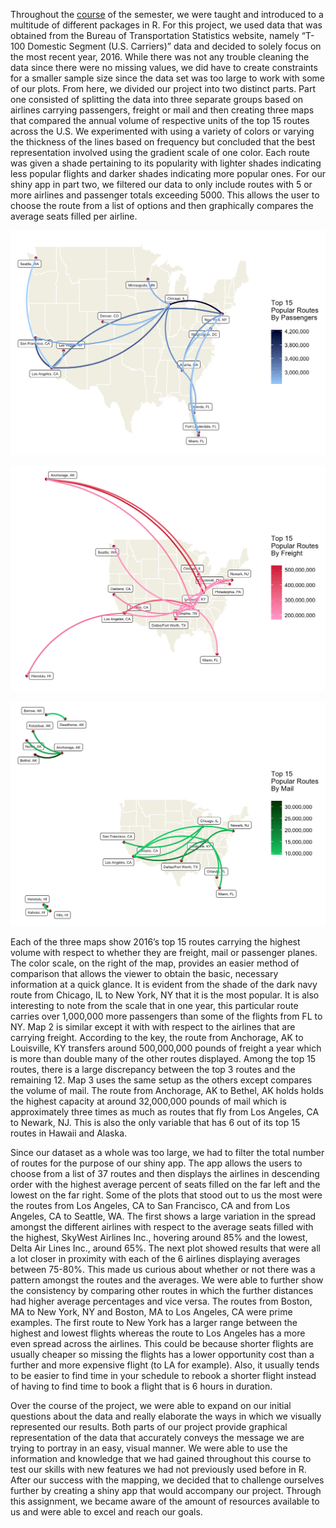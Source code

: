   Throughout the [course](https://idc9.github.io/stor390/) of the semester, we were taught and introduced to a multitude of different packages in R. For this project, we used data that was obtained from the Bureau of Transportation Statistics website, namely “T-100 Domestic Segment (U.S. Carriers)” data and decided to solely focus on the most recent year, 2016. While there was not any trouble cleaning the data since there were no missing values, we did have to create constraints for a smaller sample size since the data set was too large to work with some of our plots. From here, we divided our project into two distinct parts. Part one consisted of splitting the data into three separate groups based on airlines carrying passengers, freight or mail and then creating three maps that compared the annual volume of respective units of the top 15 routes across the U.S. We experimented with using a variety of colors or varying the thickness of the lines based on frequency but concluded that the best representation involved using the gradient scale of one color. Each route was given a shade pertaining to its popularity with lighter shades indicating less popular flights and darker shades indicating more popular ones. For our shiny app in part two, we filtered our data to only include routes with 5 or more airlines and passenger totals exceeding 5000. This allows the user to choose the route from a list of options and then graphically compares the average seats filled per airline.  


![Top 15 Popular Routes By Passengers](https://github.com/WHF0530/Flight-Routes-Analysis/blob/master/popular_routes_by_passengers.png "Top 15 Popular Routes By Passengers")

![Top 15 Popular Routes By Freight](https://github.com/WHF0530/Flight-Routes-Analysis/blob/master/popular_routes_by_freight.png "Top 15 Popular Routes By Freight")

![Top 15 Popular Routes By Mail](https://github.com/WHF0530/Flight-Routes-Analysis/blob/master/popular_routes_by_mail.png "Top 15 Popular Routes By Mail")


  Each of the three maps show 2016’s top 15 routes carrying the highest volume with respect to whether they are freight, mail or passenger planes. The color scale, on the right of the map, provides an easier method of comparison that allows the viewer to obtain the basic, necessary information at a quick glance. It is evident from the shade of the dark navy route from Chicago, IL to New York, NY that it is the most popular. It is also interesting to note from the scale that in one year, this particular route carries over 1,000,000 more passengers than some of the flights from FL to NY. Map 2 is similar except it with with respect to the airlines that are carrying freight. According to the key, the route from Anchorage, AK to Louisville, KY transfers around 500,000,000 pounds of freight a year which is more than double many of the other routes displayed. Among the top 15 routes, there is a large discrepancy between the top 3 routes and the remaining 12. Map 3 uses the same setup as the others except compares the volume of mail. The route from Anchorage, AK to Bethel, AK holds holds the highest capacity at around 32,000,000 pounds of mail which is approximately three times as much as routes that fly from Los Angeles, CA to Newark, NJ. This is also the only variable that has 6 out of its top 15 routes in Hawaii and Alaska.  
	
Since our dataset as a whole was too large, we had to filter the total number of routes for the purpose of our shiny app. The app allows the users to choose from a list of 37 routes and then displays the airlines in descending order with the highest average percent of seats filled on the far left and the lowest on the far right. Some of the plots that stood out to us the most were the routes from Los Angeles, CA to San Francisco, CA and from Los Angeles, CA to Seattle, WA. The first shows a large variation in the spread amongst the different airlines with respect to the average seats filled with the highest, SkyWest Airlines Inc., hovering around 85% and the lowest, Delta Air Lines Inc., around 65%. The next plot showed results that were all a lot closer in proximity with each of the 6 airlines displaying averages between 75-80%. This made us curious about whether or not there was a pattern amongst the routes and the averages. We were able to further show the consistency by comparing other routes in which the further distances had higher average percentages and vice versa. The routes from Boston, MA to New York, NY and Boston, MA to Los Angeles, CA were prime examples.  The first route to New York has a larger range between the highest and lowest flights whereas the route to Los Angeles has a more even spread across the airlines. This could be because shorter flights are usually cheaper so missing the flights has a lower opportunity cost than a further and more expensive flight (to LA for example). Also, it usually tends to be easier to find time in your schedule to rebook a shorter flight instead of having to find time to book a flight that is 6 hours in duration.  

Over the course of the project, we were able to expand on our initial questions about the data and really elaborate the ways in which we visually represented our results. Both parts of our project provide graphical representation of the data that accurately conveys the message we are trying to portray in an easy, visual manner. We were able to use the information and knowledge that we had gained throughout this course to test our skills with new features we had not previously used before in R. After our success with the mapping, we decided that to challenge ourselves further by creating a shiny app that would accompany our project. Through this assignment, we became aware of the amount of resources available to us and were able to excel and reach our goals.  
